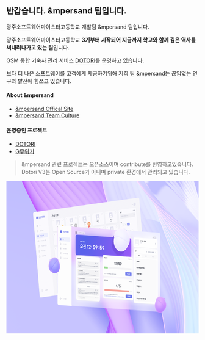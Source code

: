 ## 반갑습니다. &mpersand 팀입니다.

광주소프트웨어마이스터고등학교 개발팀 &mpersand 팀입니다.

광주소프트웨어마이스터고등학교 **3기부터 시작되어 지금까지 학교와 함께 깊은 역사를 써내려나가고 있는 팀**입니다.

GSM 통합 기숙사 관리 서비스 [DOTORI](https://www.dotori-gsm.com/)를 운영하고 있습니다.

보다 더 나은 소프트웨어를 고객에게 제공하기위해 저희 팀 &mpersand는 끊임없는 연구와 발전에 힘쓰고 있습니다.


#### About &mpersand
- [&mpersand Offical Site](https://team-ampersand.vercel.app/)
- [&mpersand Team Culture](https://ampersand-official.notion.site/mpersand-Team-Culture-9f5e6edec5664659af7d76ff541e7d4f?pvs=4)

#### 운영중인 프로젝트
- [DOTORI](https://www.dotori-gsm.com/)
- [G무위키](https://www.gmuwiki.com/)

> &mpersand 관련 프로젝트는 오픈소스이며 contribute를 환영하고있습니다.  
> Dotori V3는 Open Source가 아니며 private 환경에서 관리되고 있습니다.

<img src="https://github.com/Team-Ampersand/Dotori-server-V2/raw/master/assets/img/dotori_production.png" width=700 height=400px><img>

